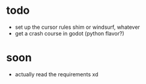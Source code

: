 # todo

* set up the cursor rules shim or windsurf, whatever
* get a crash course in godot (python flavor?)

# soon

* actually read the requirements xd